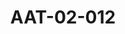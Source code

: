 ---
pid: AAT-02-012
title: AAT-02-012
language: en
collection: Abdel Rahman Ali Taha
original_label: 
rights: Fadwa Ali Taha
location_of_original: 'Fadwa Ali Taha '
photographer_or_studio: 
scanned_from: jpeg
_date: '1905'
location: Gezira, Arbaji village
description: Sheikh Ali al Haj Taha, Omda of the village of al Ja'lin in northern
  Gezira
additional_notes: Sheikh Ali Haj Taha was born in 1843 and died 1928
permission_display: 'yes'
on_server: 'no'
on_website: 'no'
permalink: "/archive/en/aat-02-012.html"
layout: photo-page
---
